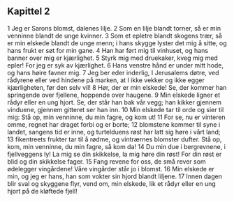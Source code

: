 ## Kapittel 2

1 Jeg er Sarons blomst, dalenes lilje. 
2 Som en lilje blandt torner, så er min venninne blandt de unge kvinner. 
3 Som et epletre blandt skogens trær, så er min elskede blandt de unge menn; i hans skygge lyster det mig å sitte, og hans frukt er søt for min gane. 
4 Han har ført mig til vinhuset, og hans banner over mig er kjærlighet. 
5 Styrk mig med druekaker, kveg mig med epler! For jeg er syk av kjærlighet. 
6 Hans venstre hånd er under mitt hode, og hans høire favner mig. 
7 Jeg ber eder inderlig, I Jerusalems døtre, ved rådyrene eller ved hindene på marken, at I ikke vekker og ikke egger kjærligheten, før den selv vil! 
8 Hør, der er min elskede! Se, der kommer han springende over fjellene, hoppende over haugene. 
9 Min elskede ligner et rådyr eller en ung hjort. Se, der står han bak vår vegg; han kikker gjennem vinduene, gjennem gitteret ser han inn. 
10 Min elskede tar til orde og sier til mig: Stå op, min venninne, du min fagre, og kom ut! 
11 For se, nu er vinteren omme, regnet har draget forbi og er borte; 
12 blomstene kommer til syne i landet, sangens tid er inne, og turtelduens røst har latt sig høre i vårt land; 
13 fikentreets frukter tar til å rødme, og vintrærnes blomster dufter. Stå op, kom, min venninne, du min fagre, så kom da! 
14 Du min due i bergrevnene, i fjellveggens ly! La mig se din skikkelse, la mig høre din røst! For din røst er blid og din skikkelse fager. 
15 Fang revene for oss, de små rever som ødelegger vingårdene! Våre vingårder står jo i blomst. 
16 Min elskede er min, og jeg er hans, han som vokter sin hjord blandt liljene. 
17 Innen dagen blir sval og skyggene flyr, vend om, min elskede, lik et rådyr eller en ung hjort på de kløftede fjell!